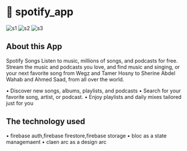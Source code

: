 # 📘 spotify_app

![s1](https://github.com/user-attachments/assets/53ba8385-a0d8-414b-8aa3-d39d76577be1)
![s2](https://github.com/user-attachments/assets/2971741c-4e81-4abb-aba4-406128a390dc)
![s3](https://github.com/user-attachments/assets/24f45435-aa71-4740-b1c5-97dc3245aa38)




## About this App

Spotify Songs Listen to music, millions of songs, and podcasts for free. Stream the music and podcasts you love, and find music and singing, or your next favorite song from Wegz and Tamer Hosny to Sherine Abdel Wahab and Ahmed Saad, from all over the world.

• Discover new songs, albums, playlists, and podcasts
• Search for your favorite song, artist, or podcast.
• Enjoy playlists and daily mixes tailored just for you

## The technology used 

• firebase auth,firebase firestore,firebase storage
• bloc as a state managemaent
• claen arc as a design arc


